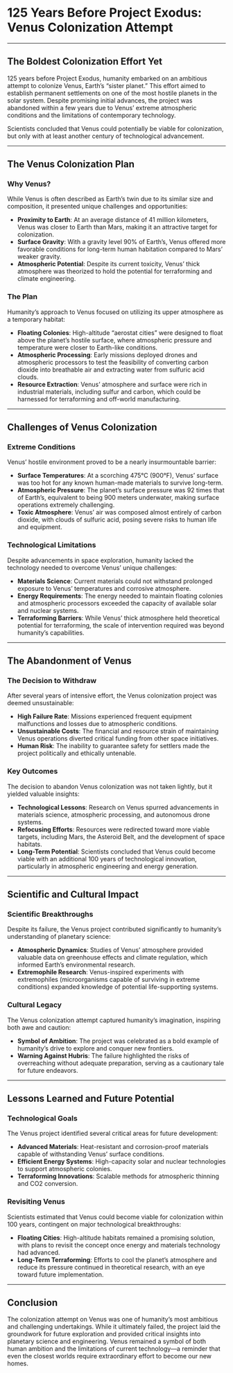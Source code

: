 # 125 Years Before Project Exodus: Venus Colonization Attempt  

---

## **The Boldest Colonization Effort Yet**  

125 years before Project Exodus, humanity embarked on an ambitious attempt to colonize Venus, Earth’s “sister planet.” This effort aimed to establish permanent settlements on one of the most hostile planets in the solar system. Despite promising initial advances, the project was abandoned within a few years due to Venus’ extreme atmospheric conditions and the limitations of contemporary technology.  

Scientists concluded that Venus could potentially be viable for colonization, but only with at least another century of technological advancement.  

---

## **The Venus Colonization Plan**  

### **Why Venus?**  
While Venus is often described as Earth’s twin due to its similar size and composition, it presented unique challenges and opportunities:  
- **Proximity to Earth**: At an average distance of 41 million kilometers, Venus was closer to Earth than Mars, making it an attractive target for colonization.  
- **Surface Gravity**: With a gravity level 90% of Earth’s, Venus offered more favorable conditions for long-term human habitation compared to Mars’ weaker gravity.  
- **Atmospheric Potential**: Despite its current toxicity, Venus’ thick atmosphere was theorized to hold the potential for terraforming and climate engineering.  

### **The Plan**  
Humanity’s approach to Venus focused on utilizing its upper atmosphere as a temporary habitat:  
- **Floating Colonies**: High-altitude “aerostat cities” were designed to float above the planet’s hostile surface, where atmospheric pressure and temperature were closer to Earth-like conditions.  
- **Atmospheric Processing**: Early missions deployed drones and atmospheric processors to test the feasibility of converting carbon dioxide into breathable air and extracting water from sulfuric acid clouds.  
- **Resource Extraction**: Venus’ atmosphere and surface were rich in industrial materials, including sulfur and carbon, which could be harnessed for terraforming and off-world manufacturing.  

---

## **Challenges of Venus Colonization**  

### **Extreme Conditions**  
Venus’ hostile environment proved to be a nearly insurmountable barrier:  
- **Surface Temperatures**: At a scorching 475°C (900°F), Venus’ surface was too hot for any known human-made materials to survive long-term.  
- **Atmospheric Pressure**: The planet’s surface pressure was 92 times that of Earth’s, equivalent to being 900 meters underwater, making surface operations extremely challenging.  
- **Toxic Atmosphere**: Venus’ air was composed almost entirely of carbon dioxide, with clouds of sulfuric acid, posing severe risks to human life and equipment.  

### **Technological Limitations**  
Despite advancements in space exploration, humanity lacked the technology needed to overcome Venus’ unique challenges:  
- **Materials Science**: Current materials could not withstand prolonged exposure to Venus’ temperatures and corrosive atmosphere.  
- **Energy Requirements**: The energy needed to maintain floating colonies and atmospheric processors exceeded the capacity of available solar and nuclear systems.  
- **Terraforming Barriers**: While Venus’ thick atmosphere held theoretical potential for terraforming, the scale of intervention required was beyond humanity’s capabilities.  

---

## **The Abandonment of Venus**  

### **The Decision to Withdraw**  
After several years of intensive effort, the Venus colonization project was deemed unsustainable:  
- **High Failure Rate**: Missions experienced frequent equipment malfunctions and losses due to atmospheric conditions.  
- **Unsustainable Costs**: The financial and resource strain of maintaining Venus operations diverted critical funding from other space initiatives.  
- **Human Risk**: The inability to guarantee safety for settlers made the project politically and ethically untenable.  

### **Key Outcomes**  
The decision to abandon Venus colonization was not taken lightly, but it yielded valuable insights:  
- **Technological Lessons**: Research on Venus spurred advancements in materials science, atmospheric processing, and autonomous drone systems.  
- **Refocusing Efforts**: Resources were redirected toward more viable targets, including Mars, the Asteroid Belt, and the development of space habitats.  
- **Long-Term Potential**: Scientists concluded that Venus could become viable with an additional 100 years of technological innovation, particularly in atmospheric engineering and energy generation.  

---

## **Scientific and Cultural Impact**  

### **Scientific Breakthroughs**  
Despite its failure, the Venus project contributed significantly to humanity’s understanding of planetary science:  
- **Atmospheric Dynamics**: Studies of Venus’ atmosphere provided valuable data on greenhouse effects and climate regulation, which informed Earth’s environmental research.  
- **Extremophile Research**: Venus-inspired experiments with extremophiles (microorganisms capable of surviving in extreme conditions) expanded knowledge of potential life-supporting systems.  

### **Cultural Legacy**  
The Venus colonization attempt captured humanity’s imagination, inspiring both awe and caution:  
- **Symbol of Ambition**: The project was celebrated as a bold example of humanity’s drive to explore and conquer new frontiers.  
- **Warning Against Hubris**: The failure highlighted the risks of overreaching without adequate preparation, serving as a cautionary tale for future endeavors.  

---

## **Lessons Learned and Future Potential**  

### **Technological Goals**  
The Venus project identified several critical areas for future development:  
- **Advanced Materials**: Heat-resistant and corrosion-proof materials capable of withstanding Venus’ surface conditions.  
- **Efficient Energy Systems**: High-capacity solar and nuclear technologies to support atmospheric colonies.  
- **Terraforming Innovations**: Scalable methods for atmospheric thinning and CO2 conversion.  

### **Revisiting Venus**  
Scientists estimated that Venus could become viable for colonization within 100 years, contingent on major technological breakthroughs:  
- **Floating Cities**: High-altitude habitats remained a promising solution, with plans to revisit the concept once energy and materials technology had advanced.  
- **Long-Term Terraforming**: Efforts to cool the planet’s atmosphere and reduce its pressure continued in theoretical research, with an eye toward future implementation.  

---

## **Conclusion**  

The colonization attempt on Venus was one of humanity’s most ambitious and challenging undertakings. While it ultimately failed, the project laid the groundwork for future exploration and provided critical insights into planetary science and engineering. Venus remained a symbol of both human ambition and the limitations of current technology—a reminder that even the closest worlds require extraordinary effort to become our new homes.
